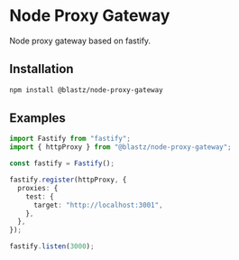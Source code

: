 # Node Proxy Gateway

Node proxy gateway based on fastify.

## Installation

```bash
npm install @blastz/node-proxy-gateway
```

## Examples

```ts
import Fastify from "fastify";
import { httpProxy } from "@blastz/node-proxy-gateway";

const fastify = Fastify();

fastify.register(httpProxy, {
  proxies: {
    test: {
      target: "http://localhost:3001",
    },
  },
});

fastify.listen(3000);
```
